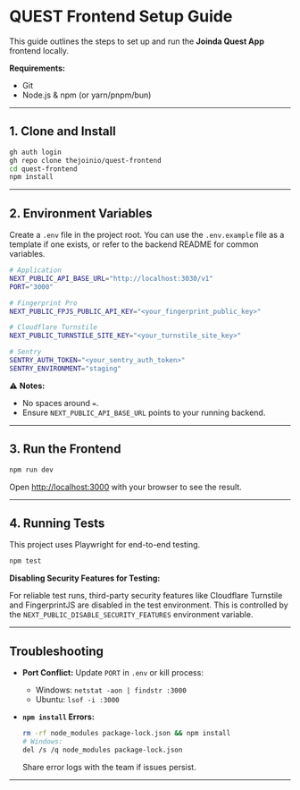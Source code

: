 # QUEST Frontend Setup Guide

This guide outlines the steps to set up and run the **Joinda Quest App** frontend locally.

**Requirements:**

*   Git
*   Node.js & npm (or yarn/pnpm/bun)

---

## 1. Clone and Install

```bash
gh auth login
gh repo clone thejoinio/quest-frontend
cd quest-frontend
npm install
```

---

## 2. Environment Variables

Create a `.env` file in the project root. You can use the `.env.example` file as a template if one exists, or refer to the backend README for common variables.

```bash
# Application
NEXT_PUBLIC_API_BASE_URL="http://localhost:3030/v1"
PORT="3000"

# Fingerprint Pro
NEXT_PUBLIC_FPJS_PUBLIC_API_KEY="<your_fingerprint_public_key>"

# Cloudflare Turnstile
NEXT_PUBLIC_TURNSTILE_SITE_KEY="<your_turnstile_site_key>"

# Sentry
SENTRY_AUTH_TOKEN="<your_sentry_auth_token>"
SENTRY_ENVIRONMENT="staging"
```

⚠️ **Notes:**

*   No spaces around `=`.
*   Ensure `NEXT_PUBLIC_API_BASE_URL` points to your running backend.

---

## 3. Run the Frontend

```bash
npm run dev
```

Open [http://localhost:3000](http://localhost:3000) with your browser to see the result.

---

## 4. Running Tests

This project uses Playwright for end-to-end testing.

```bash
npm test
```

**Disabling Security Features for Testing:**

For reliable test runs, third-party security features like Cloudflare Turnstile and FingerprintJS are disabled in the test environment. This is controlled by the `NEXT_PUBLIC_DISABLE_SECURITY_FEATURES` environment variable.

---

## Troubleshooting

*   **Port Conflict:**
    Update `PORT` in `.env` or kill process:

    *   Windows: `netstat -aon | findstr :3000`
    *   Ubuntu: `lsof -i :3000`

*   **`npm install` Errors:**

    ```bash
    rm -rf node_modules package-lock.json && npm install
    # Windows:
    del /s /q node_modules package-lock.json
    ```

    Share error logs with the team if issues persist.

---